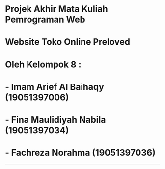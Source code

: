 # Projek Akhir Mata Kuliah Pemrograman Web

# Website Toko Online Preloved
# Oleh Kelompok 8 :
# - Imam Arief Al Baihaqy     (19051397006)
# - Fina Maulidiyah Nabila    (19051397034)
# - Fachreza Norahma          (19051397036)
---

